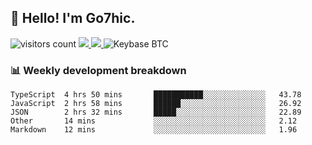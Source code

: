 ## 👋 Hello! I'm Go7hic.

 ![visitors count](https://visitors-by-url-pls-dont-use-this-in-your-repo.vercel.app/Go7hic-github-readme)
 <a href="https://twitter.com/Go7hic">
    <img src="https://img.shields.io/badge/-@Go7hic-1ca0f1?style=flat-square&labelColor=1ca0f1&logo=twitter&logoColor=white&link=https://twitter.com/Go7hic">
   <a/>
   <a href="mailto:gtfx0209@gmail.com">
    <img src="https://img.shields.io/badge/-gtfx0209@gmail.com-c14438?style=flat-square&logo=Gmail&logoColor=white&link=mailto:gtfx0209@gmail.com">
   <a/>
    ![Keybase BTC](https://img.shields.io/keybase/btc/Go7hic)
 <!--
🔭 I’m currently working
🌱 I’m currently learning
💬 Ask me about 
📫 How to reach me: 
⚡ Fun fact: 
-->
 <!--
![My Github Stats](https://github-readme-stats.vercel.app/api?username=Go7hic&show_icons=true&count_private=true)

-->

### 📊 Weekly development breakdown
<!--START_SECTION:waka-->
```text
TypeScript  4 hrs 50 mins       ███████████░░░░░░░░░░░░░░   43.78 
JavaScript  2 hrs 58 mins       ██████░░░░░░░░░░░░░░░░░░░   26.92 
JSON        2 hrs 32 mins       █████░░░░░░░░░░░░░░░░░░░░   22.89 
Other       14 mins             ░░░░░░░░░░░░░░░░░░░░░░░░░   2.12 
Markdown    12 mins             ░░░░░░░░░░░░░░░░░░░░░░░░░   1.96
```
<!--END_SECTION:waka-->

